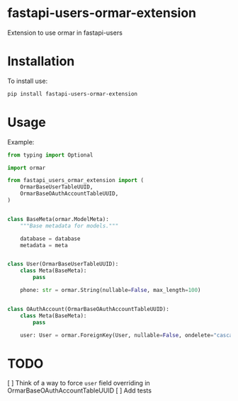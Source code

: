 # fastapi-users-ormar-extension
Extension to use ormar in fastapi-users


# Installation

To install use:
```sh
pip install fastapi-users-ormar-extension
```

# Usage

Example:

```python
from typing import Optional

import ormar

from fastapi_users_ormar_extension import (
    OrmarBaseUserTableUUID,
    OrmarBaseOAuthAccountTableUUID,
)


class BaseMeta(ormar.ModelMeta):
    """Base metadata for models."""

    database = database
    metadata = meta


class User(OrmarBaseUserTableUUID):
    class Meta(BaseMeta):
        pass

    phone: str = ormar.String(nullable=False, max_length=100)


class OAuthAccount(OrmarBaseOAuthAccountTableUUID):
    class Meta(BaseMeta):
        pass

    user: User = ormar.ForeignKey(User, nullable=False, ondelete="cascade")
```

# TODO

[ ] Think of a way to force `user` field overriding in OrmarBaseOAuthAccountTableUUID
[ ] Add tests
